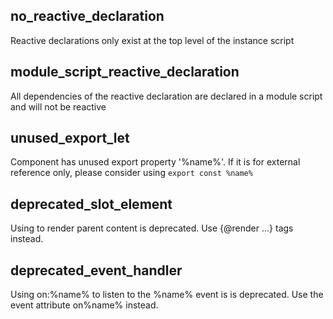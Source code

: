 ## no_reactive_declaration

Reactive declarations only exist at the top level of the instance script

## module_script_reactive_declaration

All dependencies of the reactive declaration are declared in a module script and will not be reactive

## unused_export_let

Component has unused export property '%name%'. If it is for external reference only, please consider using `export const %name%`

## deprecated_slot_element

Using <slot> to render parent content is deprecated. Use {@render ...} tags instead.

## deprecated_event_handler

Using on:%name% to listen to the %name% event is is deprecated. Use the event attribute on%name% instead.
